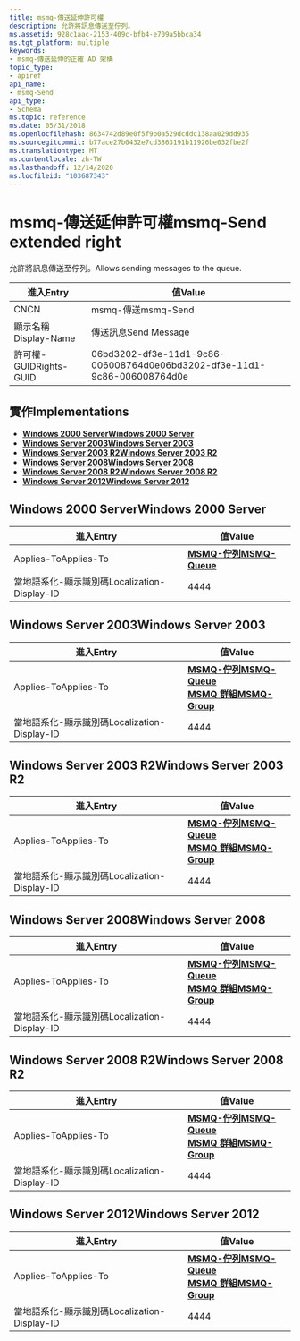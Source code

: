 ```yaml
---
title: msmq-傳送延伸許可權
description: 允許將訊息傳送至佇列。
ms.assetid: 928c1aac-2153-409c-bfb4-e709a5bbca34
ms.tgt_platform: multiple
keywords:
- msmq-傳送延伸的正確 AD 架構
topic_type:
- apiref
api_name:
- msmq-Send
api_type:
- Schema
ms.topic: reference
ms.date: 05/31/2018
ms.openlocfilehash: 8634742d89e0f5f9b0a529dcddc138aa029dd935
ms.sourcegitcommit: b77ace27b0432e7cd3863191b11926be032fbe2f
ms.translationtype: MT
ms.contentlocale: zh-TW
ms.lasthandoff: 12/14/2020
ms.locfileid: "103687343"
---
```

# <a name="msmq-send-extended-right"></a><span data-ttu-id="e1f15-104">msmq-傳送延伸許可權</span><span class="sxs-lookup"><span data-stu-id="e1f15-104">msmq-Send extended right</span></span>

<span data-ttu-id="e1f15-105">允許將訊息傳送至佇列。</span><span class="sxs-lookup"><span data-stu-id="e1f15-105">Allows sending messages to the queue.</span></span>



| <span data-ttu-id="e1f15-106">進入</span><span class="sxs-lookup"><span data-stu-id="e1f15-106">Entry</span></span> | <span data-ttu-id="e1f15-107">值</span><span class="sxs-lookup"><span data-stu-id="e1f15-107">Value</span></span> |
|--------------|--------------------------------------|
| <span data-ttu-id="e1f15-108">CN</span><span class="sxs-lookup"><span data-stu-id="e1f15-108">CN</span></span>           | <span data-ttu-id="e1f15-109">msmq-傳送</span><span class="sxs-lookup"><span data-stu-id="e1f15-109">msmq-Send</span></span>                            |
| <span data-ttu-id="e1f15-110">顯示名稱</span><span class="sxs-lookup"><span data-stu-id="e1f15-110">Display-Name</span></span> | <span data-ttu-id="e1f15-111">傳送訊息</span><span class="sxs-lookup"><span data-stu-id="e1f15-111">Send Message</span></span>                         |
| <span data-ttu-id="e1f15-112">許可權-GUID</span><span class="sxs-lookup"><span data-stu-id="e1f15-112">Rights-GUID</span></span>  | <span data-ttu-id="e1f15-113">06bd3202-df3e-11d1-9c86-006008764d0e</span><span class="sxs-lookup"><span data-stu-id="e1f15-113">06bd3202-df3e-11d1-9c86-006008764d0e</span></span> |



## <a name="implementations"></a><span data-ttu-id="e1f15-114">實作</span><span class="sxs-lookup"><span data-stu-id="e1f15-114">Implementations</span></span>

-   [<span data-ttu-id="e1f15-115">**Windows 2000 Server**</span><span class="sxs-lookup"><span data-stu-id="e1f15-115">**Windows 2000 Server**</span></span>](#windows-2000-server)
-   [<span data-ttu-id="e1f15-116">**Windows Server 2003**</span><span class="sxs-lookup"><span data-stu-id="e1f15-116">**Windows Server 2003**</span></span>](#windows-server-2003)
-   [<span data-ttu-id="e1f15-117">**Windows Server 2003 R2**</span><span class="sxs-lookup"><span data-stu-id="e1f15-117">**Windows Server 2003 R2**</span></span>](#windows-server-2003-r2)
-   [<span data-ttu-id="e1f15-118">**Windows Server 2008**</span><span class="sxs-lookup"><span data-stu-id="e1f15-118">**Windows Server 2008**</span></span>](#windows-server-2008)
-   [<span data-ttu-id="e1f15-119">**Windows Server 2008 R2**</span><span class="sxs-lookup"><span data-stu-id="e1f15-119">**Windows Server 2008 R2**</span></span>](#windows-server-2008-r2)
-   [<span data-ttu-id="e1f15-120">**Windows Server 2012**</span><span class="sxs-lookup"><span data-stu-id="e1f15-120">**Windows Server 2012**</span></span>](#windows-server-2012)

## <a name="windows-2000-server"></a><span data-ttu-id="e1f15-121">Windows 2000 Server</span><span class="sxs-lookup"><span data-stu-id="e1f15-121">Windows 2000 Server</span></span>



| <span data-ttu-id="e1f15-122">進入</span><span class="sxs-lookup"><span data-stu-id="e1f15-122">Entry</span></span> | <span data-ttu-id="e1f15-123">值</span><span class="sxs-lookup"><span data-stu-id="e1f15-123">Value</span></span> |
|-------------------------|----------------------------------------------|
| <span data-ttu-id="e1f15-124">Applies-To</span><span class="sxs-lookup"><span data-stu-id="e1f15-124">Applies-To</span></span>              | [<span data-ttu-id="e1f15-125">**MSMQ-佇列**</span><span class="sxs-lookup"><span data-stu-id="e1f15-125">**MSMQ-Queue**</span></span>](c-msmqqueue.md)<br/> |
| <span data-ttu-id="e1f15-126">當地語系化-顯示識別碼</span><span class="sxs-lookup"><span data-stu-id="e1f15-126">Localization-Display-ID</span></span> | <span data-ttu-id="e1f15-127">44</span><span class="sxs-lookup"><span data-stu-id="e1f15-127">44</span></span>                                           |



## <a name="windows-server-2003"></a><span data-ttu-id="e1f15-128">Windows Server 2003</span><span class="sxs-lookup"><span data-stu-id="e1f15-128">Windows Server 2003</span></span>



| <span data-ttu-id="e1f15-129">進入</span><span class="sxs-lookup"><span data-stu-id="e1f15-129">Entry</span></span> | <span data-ttu-id="e1f15-130">值</span><span class="sxs-lookup"><span data-stu-id="e1f15-130">Value</span></span> |
|-------------------------|--------------------------------------------------------------------------------------------|
| <span data-ttu-id="e1f15-131">Applies-To</span><span class="sxs-lookup"><span data-stu-id="e1f15-131">Applies-To</span></span>              | [<span data-ttu-id="e1f15-132">**MSMQ-佇列**</span><span class="sxs-lookup"><span data-stu-id="e1f15-132">**MSMQ-Queue**</span></span>](c-msmqqueue.md)<br/> [<span data-ttu-id="e1f15-133">**MSMQ 群組**</span><span class="sxs-lookup"><span data-stu-id="e1f15-133">**MSMQ-Group**</span></span>](c-msmq-group.md)<br/> |
| <span data-ttu-id="e1f15-134">當地語系化-顯示識別碼</span><span class="sxs-lookup"><span data-stu-id="e1f15-134">Localization-Display-ID</span></span> | <span data-ttu-id="e1f15-135">44</span><span class="sxs-lookup"><span data-stu-id="e1f15-135">44</span></span>                                                                                         |



## <a name="windows-server-2003-r2"></a><span data-ttu-id="e1f15-136">Windows Server 2003 R2</span><span class="sxs-lookup"><span data-stu-id="e1f15-136">Windows Server 2003 R2</span></span>



| <span data-ttu-id="e1f15-137">進入</span><span class="sxs-lookup"><span data-stu-id="e1f15-137">Entry</span></span> | <span data-ttu-id="e1f15-138">值</span><span class="sxs-lookup"><span data-stu-id="e1f15-138">Value</span></span> |
|-------------------------|--------------------------------------------------------------------------------------------|
| <span data-ttu-id="e1f15-139">Applies-To</span><span class="sxs-lookup"><span data-stu-id="e1f15-139">Applies-To</span></span>              | [<span data-ttu-id="e1f15-140">**MSMQ-佇列**</span><span class="sxs-lookup"><span data-stu-id="e1f15-140">**MSMQ-Queue**</span></span>](c-msmqqueue.md)<br/> [<span data-ttu-id="e1f15-141">**MSMQ 群組**</span><span class="sxs-lookup"><span data-stu-id="e1f15-141">**MSMQ-Group**</span></span>](c-msmq-group.md)<br/> |
| <span data-ttu-id="e1f15-142">當地語系化-顯示識別碼</span><span class="sxs-lookup"><span data-stu-id="e1f15-142">Localization-Display-ID</span></span> | <span data-ttu-id="e1f15-143">44</span><span class="sxs-lookup"><span data-stu-id="e1f15-143">44</span></span>                                                                                         |



## <a name="windows-server-2008"></a><span data-ttu-id="e1f15-144">Windows Server 2008</span><span class="sxs-lookup"><span data-stu-id="e1f15-144">Windows Server 2008</span></span>



| <span data-ttu-id="e1f15-145">進入</span><span class="sxs-lookup"><span data-stu-id="e1f15-145">Entry</span></span> | <span data-ttu-id="e1f15-146">值</span><span class="sxs-lookup"><span data-stu-id="e1f15-146">Value</span></span> |
|-------------------------|--------------------------------------------------------------------------------------------|
| <span data-ttu-id="e1f15-147">Applies-To</span><span class="sxs-lookup"><span data-stu-id="e1f15-147">Applies-To</span></span>              | [<span data-ttu-id="e1f15-148">**MSMQ-佇列**</span><span class="sxs-lookup"><span data-stu-id="e1f15-148">**MSMQ-Queue**</span></span>](c-msmqqueue.md)<br/> [<span data-ttu-id="e1f15-149">**MSMQ 群組**</span><span class="sxs-lookup"><span data-stu-id="e1f15-149">**MSMQ-Group**</span></span>](c-msmq-group.md)<br/> |
| <span data-ttu-id="e1f15-150">當地語系化-顯示識別碼</span><span class="sxs-lookup"><span data-stu-id="e1f15-150">Localization-Display-ID</span></span> | <span data-ttu-id="e1f15-151">44</span><span class="sxs-lookup"><span data-stu-id="e1f15-151">44</span></span>                                                                                         |



## <a name="windows-server-2008-r2"></a><span data-ttu-id="e1f15-152">Windows Server 2008 R2</span><span class="sxs-lookup"><span data-stu-id="e1f15-152">Windows Server 2008 R2</span></span>



| <span data-ttu-id="e1f15-153">進入</span><span class="sxs-lookup"><span data-stu-id="e1f15-153">Entry</span></span> | <span data-ttu-id="e1f15-154">值</span><span class="sxs-lookup"><span data-stu-id="e1f15-154">Value</span></span> |
|-------------------------|--------------------------------------------------------------------------------------------|
| <span data-ttu-id="e1f15-155">Applies-To</span><span class="sxs-lookup"><span data-stu-id="e1f15-155">Applies-To</span></span>              | [<span data-ttu-id="e1f15-156">**MSMQ-佇列**</span><span class="sxs-lookup"><span data-stu-id="e1f15-156">**MSMQ-Queue**</span></span>](c-msmqqueue.md)<br/> [<span data-ttu-id="e1f15-157">**MSMQ 群組**</span><span class="sxs-lookup"><span data-stu-id="e1f15-157">**MSMQ-Group**</span></span>](c-msmq-group.md)<br/> |
| <span data-ttu-id="e1f15-158">當地語系化-顯示識別碼</span><span class="sxs-lookup"><span data-stu-id="e1f15-158">Localization-Display-ID</span></span> | <span data-ttu-id="e1f15-159">44</span><span class="sxs-lookup"><span data-stu-id="e1f15-159">44</span></span>                                                                                         |



## <a name="windows-server-2012"></a><span data-ttu-id="e1f15-160">Windows Server 2012</span><span class="sxs-lookup"><span data-stu-id="e1f15-160">Windows Server 2012</span></span>



| <span data-ttu-id="e1f15-161">進入</span><span class="sxs-lookup"><span data-stu-id="e1f15-161">Entry</span></span> | <span data-ttu-id="e1f15-162">值</span><span class="sxs-lookup"><span data-stu-id="e1f15-162">Value</span></span> |
|-------------------------|--------------------------------------------------------------------------------------------|
| <span data-ttu-id="e1f15-163">Applies-To</span><span class="sxs-lookup"><span data-stu-id="e1f15-163">Applies-To</span></span>              | [<span data-ttu-id="e1f15-164">**MSMQ-佇列**</span><span class="sxs-lookup"><span data-stu-id="e1f15-164">**MSMQ-Queue**</span></span>](c-msmqqueue.md)<br/> [<span data-ttu-id="e1f15-165">**MSMQ 群組**</span><span class="sxs-lookup"><span data-stu-id="e1f15-165">**MSMQ-Group**</span></span>](c-msmq-group.md)<br/> |
| <span data-ttu-id="e1f15-166">當地語系化-顯示識別碼</span><span class="sxs-lookup"><span data-stu-id="e1f15-166">Localization-Display-ID</span></span> | <span data-ttu-id="e1f15-167">44</span><span class="sxs-lookup"><span data-stu-id="e1f15-167">44</span></span>                                                                                         |



 

 





